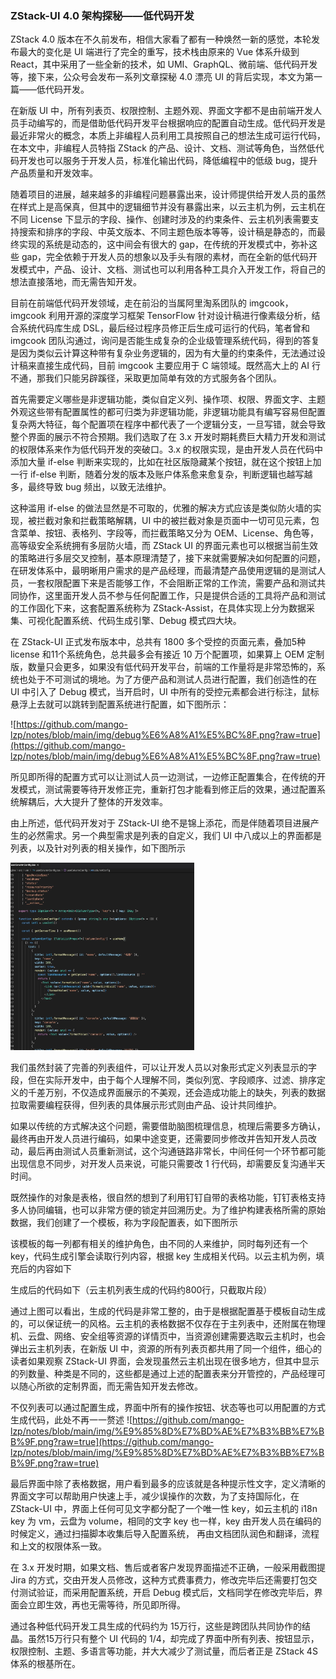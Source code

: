 ### ZStack-UI 4.0 架构探秘——低代码开发

ZStack 4.0 版本在不久前发布，相信大家看了都有一种焕然一新的感觉，本轮发布最大的变化是 UI 端进行了完全的重写，技术栈由原来的 Vue 体系升级到 React，其中采用了一些全新的技术，如 UMI、GraphQL、微前端、低代码开发等，接下来，公众号会发布一系列文章探秘 4.0 漂亮 UI 的背后实现，本文为第一篇——低代码开发。

在新版 UI 中，所有列表页、权限控制、主题外观、界面文字都不是由前端开发人员手动编写的，而是借助低代码开发平台根据响应的配置自动生成。低代码开发是最近非常火的概念，本质上非编程人员利用工具按照自己的想法生成可运行代码，在本文中，非编程人员特指 ZStack 的产品、设计、文档、测试等角色，当然低代码开发也可以服务于开发人员，标准化输出代码，降低编程中的低级 bug，提升产品质量和开发效率。

随着项目的进展，越来越多的非编程问题暴露出来，设计师提供给开发人员的虽然在样式上是高保真，但其中的逻辑细节并没有暴露出来，以云主机为例，云主机在不同 License 下显示的字段、操作、创建时涉及的约束条件、云主机列表需要支持搜索和排序的字段、中英文版本、不同主题色版本等等，设计稿是静态的，而最终实现的系统是动态的，这中间会有很大的 gap，在传统的开发模式中，弥补这些 gap，完全依赖于开发人员的想象以及手头有限的素材，而在全新的低代码开发模式中，产品、设计、文档、测试也可以利用各种工具介入开发工作，将自己的想法直接落地，而无需告知开发。

目前在前端低代码开发领域，走在前沿的当属阿里淘系团队的 imgcook，imgcook 利用开源的深度学习框架 TensorFlow 针对设计稿进行像素级分析，结合系统代码库生成 DSL，最后经过程序员修正后生成可运行的代码，笔者曾和 imgcook 团队沟通过，询问是否能生成复杂的企业级管理系统代码，得到的答复是因为类似云计算这种带有复杂业务逻辑的，因为有大量的约束条件，无法通过设计稿来直接生成代码，目前 imgcook 主要应用于 C 端领域。既然高大上的 AI 行不通，那我们只能另辟蹊径，采取更加简单有效的方式服务各个团队。

首先需要定义哪些是非逻辑功能，类似自定义列、操作项、权限、界面文字、主题外观这些带有配置属性的都可归类为非逻辑功能，非逻辑功能具有编写容易但配置复杂两大特征，每个配置项在程序中都代表了一个逻辑分支，一旦写错，就会导致整个界面的展示不符合预期。我们选取了在 3.x 开发时期耗费巨大精力开发和测试的权限体系来作为低代码开发的突破口。3.x 的权限实现，是由开发人员在代码中添加大量 if-else 判断来实现的，比如在社区版隐藏某个按钮，就在这个按钮上加一行 if-else 判断，随着分发的版本及账户体系愈来愈复杂，判断逻辑也越写越多，最终导致 bug 频出，以致无法维护。

这种滥用 if-else 的做法显然是不可取的，优雅的解决方式应该是类似防火墙的实现，被拦截对象和拦截策略解耦，UI 中的被拦截对象是页面中一切可见元素，包含菜单、按钮、表格列、字段等，而拦截策略又分为 OEM、License、角色等，高等级安全系统拥有多层防火墙，而 ZStack UI 的界面元素也可以根据当前生效的策略进行多层交叉控制，基本原理清楚了，接下来就需要解决如何配置的问题，在研发体系中，最明晰用户需求的是产品经理，而最清楚产品使用逻辑的是测试人员，一套权限配置下来是否能够工作，不会阻断正常的工作流，需要产品和测试共同协作，这里面开发人员不参与任何配置工作，只是提供合适的工具将产品和测试的工作固化下来，这套配置系统称为 ZStack-Assist，在具体实现上分为数据采集、可视化配置系统、代码生成引擎、Debug 模式四大块。



在 ZStack-UI 正式发布版本中，总共有 1800 多个受控的页面元素，叠加5种 license 和11个系统角色，总共最多会有接近 10 万个配置项，如果算上 OEM 定制版，数量只会更多，如果没有低代码开发平台，前端的工作量将是非常恐怖的，系统也处于不可测试的境地。为了方便产品和测试人员进行配置，我们创造性的在 UI 中引入了 Debug 模式，当开启时，UI 中所有的受控元素都会进行标注，鼠标悬浮上去就可以跳转到配置系统进行配置，如下图所示：

![https://github.com/mango-lzp/notes/blob/main/img/debug%E6%A8%A1%E5%BC%8F.png?raw=true](https://github.com/mango-lzp/notes/blob/main/img/debug%E6%A8%A1%E5%BC%8F.png?raw=true)

所见即所得的配置方式可以让测试人员一边测试，一边修正配置集合，在传统的开发模式，测试需要等待开发修正完，重新打包才能看到修正后的效果，通过配置系统解耦后，大大提升了整体的开发效率。

由上所述，低代码开发对于 ZStack-UI 绝不是锦上添花，而是伴随着项目进展产生的必然需求。另一个典型需求是列表的自定义，我们 UI 中八成以上的界面都是列表，以及针对列表的相关操作，如下图所示

![../img/code.png](../img/code.png)

我们虽然封装了完善的列表组件，可以让开发人员以对象形式定义列表显示的字段，但在实际开发中，由于每个人理解不同，类似列宽、字段顺序、过滤、排序定义的千差万别，不仅造成界面展示的不美观，还会造成功能上的缺失，列表的数据拉取需要编程获得，但列表的具体展示形式则由产品、设计共同维护。

如果以传统的方式解决这个问题，需要借助脑图梳理信息，梳理后需要多方确认，最终再由开发人员进行编码，如果中途变更，还需要同步修改并告知开发人员改动，最后再由测试人员重新测试，这个沟通链路非常长，中间任何一个环节都可能出现信息不同步，对开发人员来说，可能只需要改 1 行代码，却需要反复沟通半天时间。

既然操作的对象是表格，很自然的想到了利用钉钉自带的表格功能，钉钉表格支持多人协同编辑，也可以非常方便的锁定并回溯历史。为了维护构建表格所需的原始数据，我们创建了一个模板，称为字段配置表，如下图所示


该模板的每一列都有相关的维护角色，由不同的人来维护，同时每列还有一个 key，代码生成引擎会读取行列内容，根据 key 生成相关代码。以云主机为例，填充后的内容如下

生成后的代码如下（云主机列表生成的代码约800行，只截取片段）


通过上图可以看出，生成的代码是非常工整的，由于是根据配置基于模板自动生成的，可以保证统一的风格。云主机的表格数据不仅存在于主列表中，还附属在物理机、云盘、网络、安全组等资源的详情页中，当资源创建需要选取云主机时，也会弹出云主机列表，在新版 UI 中，资源的所有列表页都共用了同一个组件，细心的读者如果观察 ZStack-UI 界面，会发现虽然云主机出现在很多地方，但其中显示的列数量、种类是不同的，这些都是通过上述的配置表来分开管控的，产品经理可以随心所欲的定制界面，而无需告知开发去修改。

不仅列表可以通过配置生成，界面中所有的操作按钮、状态等也可以用配置的方式生成代码，此处不再一一赘述
![https://github.com/mango-lzp/notes/blob/main/img/%E9%85%8D%E7%BD%AE%E7%B3%BB%E7%BB%9F.png?raw=true](https://github.com/mango-lzp/notes/blob/main/img/%E9%85%8D%E7%BD%AE%E7%B3%BB%E7%BB%9F.png?raw=true)

最后界面中除了表格数据，用户看到最多的应该就是各种提示性文字，定义清晰的界面文字可以帮助用户快速上手，减少误操作的次数，为了支持国际化，在 ZStack-UI 中，界面上任何可见文字都分配了一个唯一性 key，如云主机的 i18n key 为 vm，云盘为 volume，相同的文字 key 也一样，key 由开发人员在编码的时候定义，通过扫描脚本收集后导入配置系统， 再由文档团队润色和翻译，流程和上文的权限体系一致。

在 3.x 开发时期，如果文档、售后或者客户发现界面描述不正确，一般采用截图提 Jira 的方式，交由开发人员修改，这种方式费事费力，修改完毕后还需要打包交付测试验证，而采用配置系统，开启 Debug 模式后，文档同学在修改完毕后，界面会立即生效，再也无需等待，所见即所得。

通过各种低代码开发工具生成的代码约为 15万行，这些是跨团队共同协作的结晶。虽然15万行只有整个 UI 代码的 1/4，却完成了界面中所有列表、按钮显示，权限控制、主题、多语言等功能，并大大减少了测试量，而后者正是 ZStack 4S 体系的根基所在。